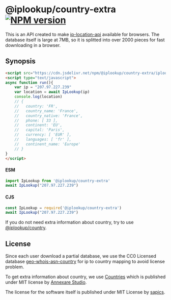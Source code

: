 # @iplookup/country-extra [![NPM version](https://badge.fury.io/js/@iplookup/country-extra)](https://badge.fury.io/js/@iplookup/country-extra)

This is an API created to make [ip-location-api](https://github.com/sapics/ip-location-api) available for browsers.
The database itself is large at 7MB, so it is splitted into over 2000 pieces for fast downloading in a browser.


## Synopsis

```html
<script src="https://cdn.jsdelivr.net/npm/@iplookup/country-extra/iplookup.min.js"></script>
<script type="text/javascript">
async function run(){
	var ip = "207.97.227.239"
	var location = await IpLookup(ip)
	console.log(location)
	// {
	//   country: 'FR',
	//   country_name: 'France',
	//   country_native: 'France',
	//   phone: [ 33 ],
	//   continent: 'EU',
	//   capital: 'Paris',
	//   currency: [ 'EUR' ],
	//   languages: [ 'fr' ],
	//   continent_name: 'Europe'
	// }
}
</script>
```

#### ESM

```javascript
import IpLookup from '@iplookup/country-extra'
await IpLookup("207.97.227.239")
```

#### CJS

```javascript
const IpLookup = require('@iplookup/country-extra')
await IpLookup("207.97.227.239")
```

If you do not need extra information about country, try to use [@iplookup/country](https://github.com/sapics/ip-location-api/tree/main/browser/country).


## License

Since each user download a partial database, we use the CC0 Licensed database [geo-whois-asn-country](https://github.com/sapics/ip-location-db/tree/main/geo-whois-asn-country) for ip to country mapping to avoid license problem.

To get extra information about country, we use [Countries](https://github.com/annexare/Countries) which is published under MIT license by [Annexare Studio](https://annexare.com/).

The license for the software itself is published under MIT License by [sapics](https://github.com/sapics).